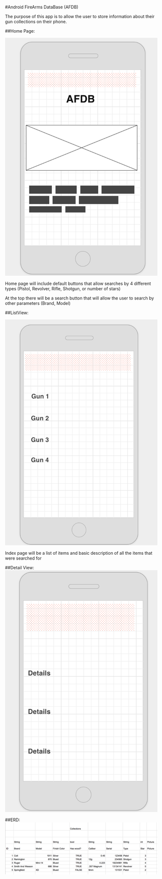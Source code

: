 #Android FireArms DataBase (AFDB)

The purpose of this app is to allow the user to store information about their gun collections on their phone.

##Home Page:

![](pix/Home.png)

Home page will include default buttons that allow searches by 4 different types (Pistol, Revolver, Rifle, Shotgun, or number of stars)

At the top there will be a search button that will allow the user to search by other parameters (Brand, Model)

##ListView:

![](pix/Index.png)


Index page will be a list of items and basic description of all the items that were searched for

##Detail View:
![](pix/Show.png)

##ERD:
![](pix/ERD.png)
